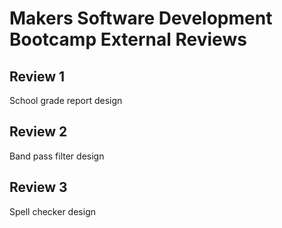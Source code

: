 # Makers Software Development Bootcamp External Reviews

## Review 1

School grade report design

## Review 2

Band pass filter design

## Review 3

Spell checker design